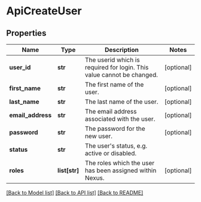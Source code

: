 # ApiCreateUser

## Properties
Name | Type | Description | Notes
------------ | ------------- | ------------- | -------------
**user_id** | **str** | The userid which is required for login. This value cannot be changed. | [optional] 
**first_name** | **str** | The first name of the user. | [optional] 
**last_name** | **str** | The last name of the user. | [optional] 
**email_address** | **str** | The email address associated with the user. | [optional] 
**password** | **str** | The password for the new user. | [optional] 
**status** | **str** | The user&#x27;s status, e.g. active or disabled. | 
**roles** | **list[str]** | The roles which the user has been assigned within Nexus. | [optional] 

[[Back to Model list]](../README.md#documentation-for-models) [[Back to API list]](../README.md#documentation-for-api-endpoints) [[Back to README]](../README.md)

